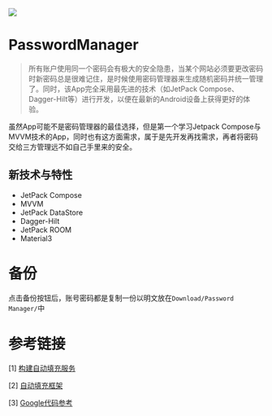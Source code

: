 ![](functional_preview.png)
# PasswordManager
> 所有账户使用同一个密码会有极大的安全隐患，当某个网站必须要更改密码时新密码总是很难记住，是时候使用密码管理器来生成随机密码并统一管理了。同时，该App完全采用最先进的技术（如JetPack Compose、Dagger-Hilt等）进行开发，以便在最新的Android设备上获得更好的体验。

虽然App可能不是密码管理器的最佳选择，但是第一个学习Jetpack Compose与MVVM技术的App，同时也有这方面需求，属于是先开发再找需求，再者将密码交给三方管理远不如自己手里来的安全。

## 新技术与特性
- JetPack Compose
- MVVM
- JetPack DataStore
- Dagger-Hilt
- JetPack ROOM
- Material3

# 备份
点击备份按钮后，账号密码都是复制一份以明文放在`Download/Password Manager/`中

# 参考链接
[1] [构建自动填充服务]( https://developer.android.com/identity/autofill/autofill-services?hl=zh-cn )

[2] [自动填充框架](https://developer.android.com/identity/autofill?hl=zh-cn)

[3] [Google代码参考](https://github.com/android/input-samples/blob/main/AutofillFramework/afservice/src/main/java/com/example/android/autofill/service/data/adapter/DatasetAdapter.java#L77)
